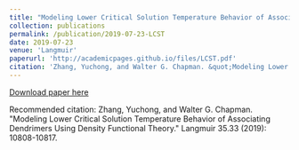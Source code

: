 ```yaml
---
title: "Modeling Lower Critical Solution Temperature Behavior of Associating Dendrimers Using Density Functional Theory"
collection: publications
permalink: /publication/2019-07-23-LCST
date: 2019-07-23
venue: 'Langmuir'
paperurl: 'http://academicpages.github.io/files/LCST.pdf'
citation: 'Zhang, Yuchong, and Walter G. Chapman. &quot;Modeling Lower Critical Solution Temperature Behavior of Associating Dendrimers Using Density Functional Theory.&quot; Langmuir 35.33 (2019): 10808-10817.'
---
```


<a href='http://academicpages.github.io/files/LCST.pdf'>Download paper here</a>

Recommended citation: Zhang, Yuchong, and Walter G. Chapman. "Modeling Lower Critical Solution Temperature Behavior of Associating Dendrimers Using Density Functional Theory." Langmuir 35.33 (2019): 10808-10817.